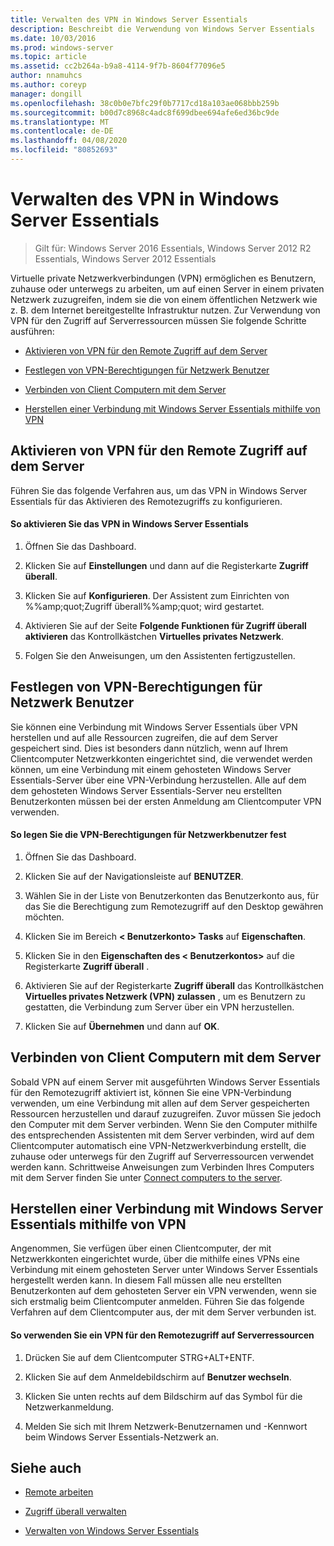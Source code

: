 ```yaml
---
title: Verwalten des VPN in Windows Server Essentials
description: Beschreibt die Verwendung von Windows Server Essentials
ms.date: 10/03/2016
ms.prod: windows-server
ms.topic: article
ms.assetid: cc2b264a-b9a8-4114-9f7b-8604f77096e5
author: nnamuhcs
ms.author: coreyp
manager: dongill
ms.openlocfilehash: 38c0b0e7bfc29f0b7717cd18a103ae068bbb259b
ms.sourcegitcommit: b00d7c8968c4adc8f699dbee694afe6ed36bc9de
ms.translationtype: MT
ms.contentlocale: de-DE
ms.lasthandoff: 04/08/2020
ms.locfileid: "80852693"
---
```

# <a name="manage-vpn-in-windows-server-essentials"></a>Verwalten des VPN in Windows Server Essentials

>Gilt für: Windows Server 2016 Essentials, Windows Server 2012 R2 Essentials, Windows Server 2012 Essentials 
  
 Virtuelle private Netzwerkverbindungen (VPN) ermöglichen es Benutzern, zuhause oder unterwegs zu arbeiten, um auf einen Server in einem privaten Netzwerk zuzugreifen, indem sie die von einem öffentlichen Netzwerk wie z. B. dem Internet bereitgestellte Infrastruktur nutzen. Zur Verwendung von VPN für den Zugriff auf Serverressourcen müssen Sie folgende Schritte ausführen:  
  
-   [Aktivieren von VPN für den Remote Zugriff auf dem Server](Manage-VPN-in-Windows-Server-Essentials.md#BKMK_1)  
  
-   [Festlegen von VPN-Berechtigungen für Netzwerk Benutzer](Manage-VPN-in-Windows-Server-Essentials.md#BKMK_2)  
  
-   [Verbinden von Client Computern mit dem Server](Manage-VPN-in-Windows-Server-Essentials.md#BKMK_Connect)  
  
-   [Herstellen einer Verbindung mit Windows Server Essentials mithilfe von VPN](Manage-VPN-in-Windows-Server-Essentials.md#BKMK_3)  
  
##  <a name="enable-vpn-for-remote-access-on-the-server"></a><a name="BKMK_1"></a>Aktivieren von VPN für den Remote Zugriff auf dem Server  
 Führen Sie das folgende Verfahren aus, um das VPN in Windows Server Essentials für das Aktivieren des Remotezugriffs zu konfigurieren.  
  
#### <a name="to-enable-vpn-in-windows-server-essentials"></a>So aktivieren Sie das VPN in Windows Server Essentials  
  
1.  Öffnen Sie das Dashboard.  
  
2.  Klicken Sie auf **Einstellungen** und dann auf die Registerkarte **Zugriff überall**.  
  
3.  Klicken Sie auf **Konfigurieren**. Der Assistent zum Einrichten von %%amp;quot;Zugriff überall%%amp;quot; wird gestartet.  
  
4.  Aktivieren Sie auf der Seite **Folgende Funktionen für Zugriff überall aktivieren** das Kontrollkästchen **Virtuelles privates Netzwerk**.  
  
5.  Folgen Sie den Anweisungen, um den Assistenten fertigzustellen.  
  
##  <a name="set-vpn-permissions-for-network-users"></a><a name="BKMK_2"></a>Festlegen von VPN-Berechtigungen für Netzwerk Benutzer  
 Sie können eine Verbindung mit Windows Server Essentials über VPN herstellen und auf alle Ressourcen zugreifen, die auf dem Server gespeichert sind. Dies ist besonders dann nützlich, wenn auf Ihrem Clientcomputer Netzwerkkonten eingerichtet sind, die verwendet werden können, um eine Verbindung mit einem gehosteten Windows Server Essentials-Server über eine VPN-Verbindung herzustellen. Alle auf dem dem gehosteten Windows Server Essentials-Server neu erstellten Benutzerkonten müssen bei der ersten Anmeldung am Clientcomputer VPN verwenden.  
  
#### <a name="to-set-vpn-permissions-for-network-users"></a>So legen Sie die VPN-Berechtigungen für Netzwerkbenutzer fest  
  
1.  Öffnen Sie das Dashboard.  
  
2.  Klicken Sie auf der Navigationsleiste auf **BENUTZER**.  
  
3.  Wählen Sie in der Liste von Benutzerkonten das Benutzerkonto aus, für das Sie die Berechtigung zum Remotezugriff auf den Desktop gewähren möchten.  
  
4.  Klicken Sie im Bereich **< Benutzerkonto\> Tasks** auf **Eigenschaften**.  
  
5.  Klicken Sie in den **Eigenschaften des < Benutzerkontos\>** auf die Registerkarte **Zugriff überall** .  
  
6.  Aktivieren Sie auf der Registerkarte **Zugriff überall** das Kontrollkästchen **Virtuelles privates Netzwerk (VPN) zulassen**  , um es Benutzern zu gestatten, die Verbindung zum Server über ein VPN herzustellen.  
  
7.  Klicken Sie auf **Übernehmen** und dann auf **OK**.  
  
##  <a name="connect-client-computers-to-the-server"></a><a name="BKMK_Connect"></a>Verbinden von Client Computern mit dem Server  
 Sobald VPN auf einem Server mit ausgeführten Windows Server Essentials für den Remotezugriff aktiviert ist, können Sie eine VPN-Verbindung verwenden, um eine Verbindung mit allen auf dem Server gespeicherten Ressourcen herzustellen und darauf zuzugreifen. Zuvor müssen Sie jedoch den Computer mit dem Server verbinden. Wenn Sie den Computer mithilfe des entsprechenden Assistenten mit dem Server verbinden, wird auf dem Clientcomputer automatisch eine VPN-Netzwerkverbindung erstellt, die zuhause oder unterwegs für den Zugriff auf Serverressourcen verwendet werden kann. Schrittweise Anweisungen zum Verbinden Ihres Computers mit dem Server finden Sie unter [Connect computers to the server](../use/Get-Connected-in-Windows-Server-Essentials.md#BKMK_9).  
  
##  <a name="use-vpn-to-connect-to-windows-server-essentials"></a><a name="BKMK_3"></a>Herstellen einer Verbindung mit Windows Server Essentials mithilfe von VPN  
 Angenommen, Sie verfügen über einen Clientcomputer, der mit Netzwerkkonten eingerichtet wurde, über die mithilfe eines VPNs eine Verbindung mit einem gehosteten Server unter Windows Server Essentials hergestellt werden kann. In diesem Fall müssen alle neu erstellten Benutzerkonten auf dem gehosteten Server ein VPN verwenden, wenn sie sich erstmalig beim Clientcomputer anmelden. Führen Sie das folgende Verfahren auf dem Clientcomputer aus, der mit dem Server verbunden ist.  
  
#### <a name="to-use-vpn-to-remotely-access-server-resources"></a>So verwenden Sie ein VPN für den Remotezugriff auf Serverressourcen  
  
1.  Drücken Sie auf dem Clientcomputer STRG+ALT+ENTF.  
  
2.  Klicken Sie auf dem Anmeldebildschirm auf **Benutzer wechseln**.  
  
3.  Klicken Sie unten rechts auf dem Bildschirm auf das Symbol für die Netzwerkanmeldung.  
  
4.  Melden Sie sich mit Ihrem Netzwerk-Benutzernamen und -Kennwort beim Windows Server Essentials-Netzwerk an.  
  
## <a name="see-also"></a>Siehe auch  
  
-   [Remote arbeiten](../use/Work-Remotely-in-Windows-Server-Essentials.md)  
  
-   [Zugriff überall verwalten](Manage-Anywhere-Access-in-Windows-Server-Essentials.md)  
  
-   [Verwalten von Windows Server Essentials](Manage-Windows-Server-Essentials.md)
